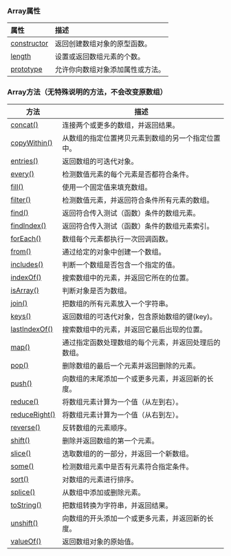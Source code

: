 ### Array属性

| 属性                                                         | 描述                             |
| :----------------------------------------------------------- | :------------------------------- |
| [constructor](https://www.runoob.com/jsref/jsref-constructor-array.html) | 返回创建数组对象的原型函数。     |
| [length](https://www.runoob.com/jsref/jsref-length-array.html) | 设置或返回数组元素的个数。       |
| [prototype](https://www.runoob.com/jsref/jsref-prototype-array.html) | 允许你向数组对象添加属性或方法。 |

### Array方法（无特殊说明的方法，不会改变原数组）
| 方法| 描述                  |
| ------------------------------------------------------------ | ---------------------------------------------------- |
| [concat()](https://www.runoob.com/jsref/jsref-concat-array.html) | 连接两个或更多的数组，并返回结果。                   |
| [copyWithin()](https://www.runoob.com/jsref/jsref-copywithin.html) | 从数组的指定位置拷贝元素到数组的另一个指定位置中。   |
| [entries()](https://www.runoob.com/jsref/jsref-entries.html) | 返回数组的可迭代对象。                               |
| [every()](https://www.runoob.com/jsref/jsref-every.html)     | 检测数值元素的每个元素是否都符合条件。               |
| [fill()](https://www.runoob.com/jsref/jsref-fill.html)       | 使用一个固定值来填充数组。                           |
| [filter()](https://www.runoob.com/jsref/jsref-filter.html)   | 检测数值元素，并返回符合条件所有元素的数组。         |
| [find()](https://www.runoob.com/jsref/jsref-find.html)       | 返回符合传入测试（函数）条件的数组元素。             |
| [findIndex()](https://www.runoob.com/jsref/jsref-findindex.html) | 返回符合传入测试（函数）条件的数组元素索引。         |
| [forEach()](https://www.runoob.com/jsref/jsref-foreach.html) | 数组每个元素都执行一次回调函数。                     |
| [from()](https://www.runoob.com/jsref/jsref-from.html)       | 通过给定的对象中创建一个数组。                       |
| [includes()](https://www.runoob.com/jsref/jsref-includes.html) | 判断一个数组是否包含一个指定的值。                   |
| [indexOf()](https://www.runoob.com/jsref/jsref-indexof-array.html) | 搜索数组中的元素，并返回它所在的位置。               |
| [isArray()](https://www.runoob.com/jsref/jsref-isarray.html) | 判断对象是否为数组。                                 |
| [join()](https://www.runoob.com/jsref/jsref-join.html)       | 把数组的所有元素放入一个字符串。                     |
| [keys()](https://www.runoob.com/jsref/jsref-keys.html)       | 返回数组的可迭代对象，包含原始数组的键(key)。        |
| [lastIndexOf()](https://www.runoob.com/jsref/jsref-lastindexof-array.html) | 搜索数组中的元素，并返回它最后出现的位置。           |
| [map()](https://www.runoob.com/jsref/jsref-map.html)         | 通过指定函数处理数组的每个元素，并返回处理后的数组。 |
| [pop()](https://www.runoob.com/jsref/jsref-pop.html)         | 删除数组的最后一个元素并返回删除的元素。             |
| [push()](https://www.runoob.com/jsref/jsref-push.html)       | 向数组的末尾添加一个或更多元素，并返回新的长度。     |
| [reduce()](https://www.runoob.com/jsref/jsref-reduce.html)   | 将数组元素计算为一个值（从左到右）。                 |
| [reduceRight()](https://www.runoob.com/jsref/jsref-reduceright.html) | 将数组元素计算为一个值（从右到左）。                 |
| [reverse()](https://www.runoob.com/jsref/jsref-reverse.html) | 反转数组的元素顺序。                                 |
| [shift()](https://www.runoob.com/jsref/jsref-shift.html)     | 删除并返回数组的第一个元素。                         |
| [slice()](https://www.runoob.com/jsref/jsref-slice-array.html) | 选取数组的的一部分，并返回一个新数组。               |
| [some()](https://www.runoob.com/jsref/jsref-some.html)       | 检测数组元素中是否有元素符合指定条件。               |
| [sort()](https://www.runoob.com/jsref/jsref-sort.html)       | 对数组的元素进行排序。                               |
| [splice()](https://www.runoob.com/jsref/jsref-splice.html)   | 从数组中添加或删除元素。                             |
| [toString()](https://www.runoob.com/jsref/jsref-tostring-array.html) | 把数组转换为字符串，并返回结果。                     |
| [unshift()](https://www.runoob.com/jsref/jsref-unshift.html) | 向数组的开头添加一个或更多元素，并返回新的长度。     |
| [valueOf()](https://www.runoob.com/jsref/jsref-valueof-array.html) | 返回数组对象的原始值。                               |